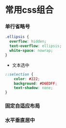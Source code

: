 # 常用css组合

### 单行省略号

```css
.ellipsis {
  overflow: hidden;
  text-overflow: ellipsis;
  white-space: nowrap;
}

```

- 文本选中

```css
::selection {
    color: #222;
    background: #D6EDFF;
    text-shadow: none;
}
```

### 固定自适应布局

### 水平垂直居中

